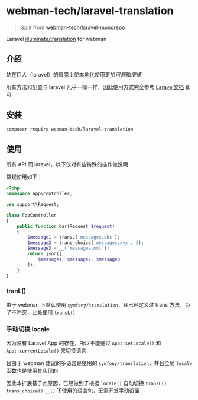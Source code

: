 # webman-tech/laravel-translation

> Split from [webman-tech/laravel-monorepo](https://github.com/webman-tech/laravel-monorepo)

Laravel [illuminate/translation](https://packagist.org/packages/illuminate/translation) for webman

## 介绍

站在巨人（laravel）的肩膀上使本地化使用更加*可靠*和*便捷*

所有方法和配置与 laravel 几乎一模一样，因此使用方式完全参考 [Laravel文档](https://laravel.com/docs/translation) 即可

## 安装

```bash
composer require webman-tech/laravel-translation
```

## 使用

所有 API 同 laravel，以下仅对有些特殊的操作做说明

常规使用如下：

```php
<?php
namespace app\controller;

use support\Request;

class FooController
{
    public function bar(Request $request) 
    {
        $message1 = transL('messages.abc');
        $message2 = trans_choice('messages.xyz', 2);
        $message3 = __('messages.mnl');
        return json([
            $message1, $message2, $message3
        ]);
    }
}
```

### tranL()

由于 webman 下默认使用 `symfony/translation`，且已经定义过 trans 方法，为了不冲突，此处使用 `transL()`

### 手动切换 locale

因为没有 Laravel App 的存在，所以不能通过 `App::setLocale()` 和 `App::currentLocale()` 来切换语言

且由于 webman 建议的多语言是使用的 `symfony/translation`，并且全局 `locale` 函数也是使用其实现的

因此本扩展基于此原因，已经做到了根据 `locale()` 自动切换 `transL()` `trans_choice()` `__()` 下使用的语言包，无需开发手动设置
